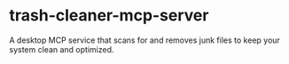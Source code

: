 # trash-cleaner-mcp-server
A desktop MCP service that scans for and removes junk files to keep your system clean and optimized.
